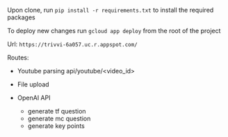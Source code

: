 Upon clone, run `pip install -r requirements.txt` to install the required packages

To deploy new changes run `gcloud app deploy` from the root of the project

Url: `https://trivvi-6a057.uc.r.appspot.com/`

Routes:
- Youtube parsing
api/youtube/<video_id>

- File upload

- OpenAI API
  - generate tf question
  - generate mc question
  - generate key points